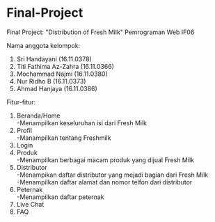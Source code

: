 # Final-Project
Final Project: "Distribution of Fresh Milk"
Pemrograman Web IF06

Nama anggota kelompok:
1. Sri Handayani (16.11.0378)
2. Titi Fathima Az-Zahra (16.11.0366)
3. Mochammad Najmi (16.11.0380)
4. Nur Ridho B (16.11.0373)
5. Ahmad Hanjaya (16.11.0386)

Fitur-fitur:

1. Beranda/Home<br>
  -Menampilkan keseluruhan isi dari Fresh Milk
2. Profil<br>
  -Manampilkan tentang Freshmilk
3. Login
4. Produk<br>
  -Menampilkan berbagai macam produk yang  dijual Fresh Milk
5. Distributor<br>
  -Menampikan daftar distributor yang mejadi bagian dari Fresh Milk<br>
  -Menampilkan daftar alamat dan nomor telfon dari distributor
6. Peternak <br>
  -Menampilkan daftar peternak
7. Live Chat
8. FAQ

